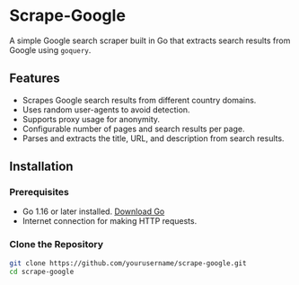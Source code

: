 # Scrape-Google

A simple Google search scraper built in Go that extracts search results from Google using `goquery`.

## Features

- Scrapes Google search results from different country domains.
- Uses random user-agents to avoid detection.
- Supports proxy usage for anonymity.
- Configurable number of pages and search results per page.
- Parses and extracts the title, URL, and description from search results.

## Installation

### Prerequisites

- Go 1.16 or later installed. [Download Go](https://go.dev/dl/)
- Internet connection for making HTTP requests.

### Clone the Repository

```sh
git clone https://github.com/yourusername/scrape-google.git
cd scrape-google
